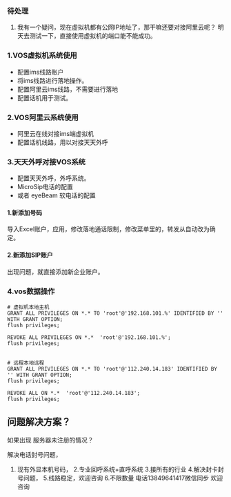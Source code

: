 ### 待处理
1. 我有一个疑问，现在虚拟机都有公网IP地址了，那干嘛还要对接阿里云呢？
明天去测试一下，直接使用虚拟机的端口能不能成功。



### 1.VOS虚拟机系统使用


- 配置ims线路账户
- 将ims线路进行落地操作。
- 配置阿里云ims线路，不需要进行落地
- 配置话机用于测试。


### 2.VOS阿里云系统使用

- 阿里云在线对接ims端虚拟机
- 配置话机线路，用以对接天天外呼


### 3.天天外呼对接VOS系统
- 配置天天外呼，外呼系统。
- MicroSip电话的配置
- 或者 eyeBeam 软电话的配置



#### 1.新添加号码

导入Excel账户，应用，修改落地通话限制，修改菜单里的，转发从自动改为确定。



#### 2.新添加SIP账户

出现问题，就直接添加新企业账户。


### 4.vos数据操作
```Shell
# 虚拟机本地主机
GRANT ALL PRIVILEGES ON *.* TO 'root'@'192.168.101.%' IDENTIFIED BY '' WITH GRANT OPTION;
flush privileges;

REVOKE ALL PRIVILEGES ON *.*  'root'@'192.168.101.%';
flush privileges;


# 远程本地远程
GRANT ALL PRIVILEGES ON *.* TO 'root'@'112.240.14.183' IDENTIFIED BY '' WITH GRANT OPTION;
flush privileges;

REVOKE ALL ON *.*  'root'@'112.240.14.183';
flush privileges;

```





## 问题解决方案？

如果出现 服务器未注册的情况？


解决电话封号问题，

1. 现有外显本机号码，
   2.专业回呼系统+直呼系统
   3.接所有的行业
   4.解决封卡封号问题，
   5.线路稳定，欢迎咨询
   6.不限数量
   电话13849641417微信同步
   欢迎咨询

